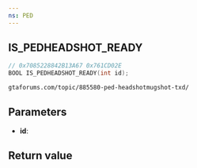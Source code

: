 ```yaml
---
ns: PED
---
```

## IS_PEDHEADSHOT_READY

```c
// 0x7085228842B13A67 0x761CD02E
BOOL IS_PEDHEADSHOT_READY(int id);
```

```
gtaforums.com/topic/885580-ped-headshotmugshot-txd/  
```

## Parameters
* **id**: 

## Return value
